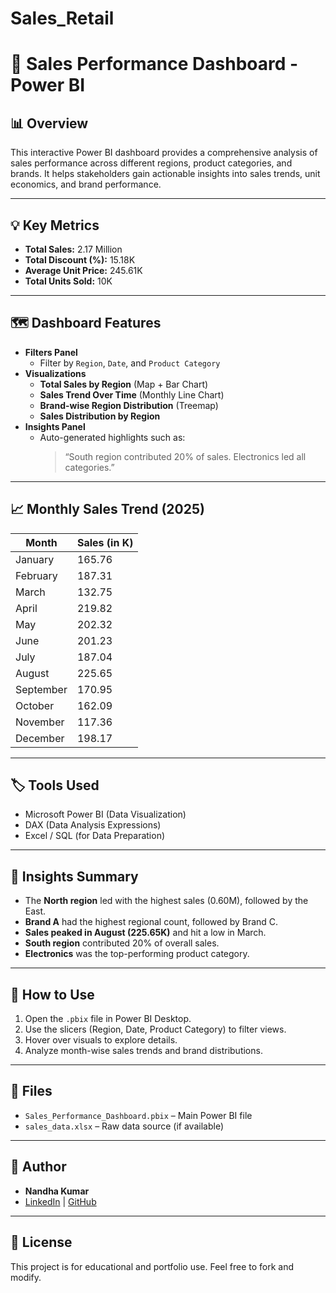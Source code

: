 # Sales_Retail
# 🧩 Sales Performance Dashboard - Power BI

## 📊 Overview

This interactive Power BI dashboard provides a comprehensive analysis of sales performance across different regions, product categories, and brands. It helps stakeholders gain actionable insights into sales trends, unit economics, and brand performance.

---

## 💡 Key Metrics

- **Total Sales:** 2.17 Million
- **Total Discount (%):** 15.18K
- **Average Unit Price:** 245.61K
- **Total Units Sold:** 10K

---

## 🗺️ Dashboard Features

- **Filters Panel**
  - Filter by `Region`, `Date`, and `Product Category`
- **Visualizations**
  - **Total Sales by Region** (Map + Bar Chart)
  - **Sales Trend Over Time** (Monthly Line Chart)
  - **Brand-wise Region Distribution** (Treemap)
  - **Sales Distribution by Region**
- **Insights Panel**
  - Auto-generated highlights such as:  
    > “South region contributed 20% of sales. Electronics led all categories.”

---

## 📈 Monthly Sales Trend (2025)
| Month     | Sales (in K) |
|-----------|--------------|
| January   | 165.76       |
| February  | 187.31       |
| March     | 132.75       |
| April     | 219.82       |
| May       | 202.32       |
| June      | 201.23       |
| July      | 187.04       |
| August    | 225.65       |
| September | 170.95       |
| October   | 162.09       |
| November  | 117.36       |
| December  | 198.17       |

---

## 🏷️ Tools Used

- Microsoft Power BI (Data Visualization)
- DAX (Data Analysis Expressions)
- Excel / SQL (for Data Preparation)

---

## 📌 Insights Summary

- The **North region** led with the highest sales (0.60M), followed by the East.
- **Brand A** had the highest regional count, followed by Brand C.
- **Sales peaked in August (225.65K)** and hit a low in March.
- **South region** contributed 20% of overall sales.
- **Electronics** was the top-performing product category.

---

## 🧪 How to Use

1. Open the `.pbix` file in Power BI Desktop.
2. Use the slicers (Region, Date, Product Category) to filter views.
3. Hover over visuals to explore details.
4. Analyze month-wise sales trends and brand distributions.

---

## 📁 Files

- `Sales_Performance_Dashboard.pbix` – Main Power BI file
- `sales_data.xlsx` – Raw data source (if available)

---

## 🙌 Author

- **Nandha Kumar**
- [LinkedIn]((https://www.linkedin.com/in/nandhakumar-subramani-67830023b/)) | [GitHub](https://github.com/NandhuS2022)

---

## 📌 License

This project is for educational and portfolio use. Feel free to fork and modify.


